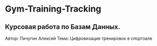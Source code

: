 # Gym-Training-Tracking

## Курсовая работа по Базам Данных.
Автор: Пичугин Алексей
Тема: Цифровизация тренировок в спортзале

